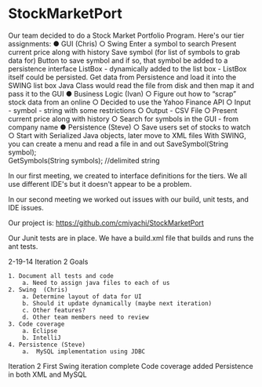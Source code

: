 StockMarketPort
===============

Our team decided to do a Stock Market Portfolio Program.  Here's our tier assignments:
● GUI  (Chris)
	○ Swing 
		Enter a symbol to search
		Present current price along with history
		Save symbol (for list of symbols to grab data for)
		Button to save symbol and if so, that symbol be added to a persistence interface
		ListBox - dynamically added to the list box - ListBox itself could be persisted. 
		Get data from Persistence and load it into the SWING list box 
		Java Class would read the file from disk and then map it and pass it to the GUI
● Business Logic (Ivan)
	○ Figure out how to “scrap” stock data from an online
		○ Decided to use the Yahoo Finance API
		○ Input - symbol - string with some restrictions
		○ Output - CSV File
	○ Present current price along with history
	○ Search for symbols in the GUI - from company name
● Persistence (Steve)
	○ Save users set of stocks to watch
	○ Start with Serialized Java objects, later move to XML files
		With SWING, you can create a menu and read a file in and out
		SaveSymbol(String symbol);  
		GetSymbols(String symbols); //delimited string 
		
		
		
In our first meeting, we created to interface definitions for the tiers.   We all use different IDE's but it doesn't appear to be a problem.   

In our second meeting we worked out issues with our build, unit tests, and IDE issues. 

Our project is: https://github.com/cmiyachi/StockMarketPort

Our Junit tests are in place.  We have a build.xml file that builds and runs the ant tests.  



2-19-14  Iteration 2 Goals

	1. Document all tests and code
		a. Need to assign java files to each of us
	2. Swing  (Chris)
		a. Determine layout of data for UI
		b. Should it update dynamically (maybe next iteration)
		c. Other features?
		d. Other team members need to review
	3. Code coverage
		a. Eclipse
		b. IntelliJ
	4. Persistence (Steve)
		a.  MySQL implementation using JDBC
		
		
Iteration 2
    First Swing iteration complete
    Code coverage added
    Persistence in both XML and MySQL
